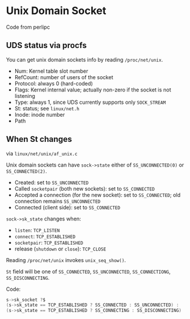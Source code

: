 Unix Domain Socket
==================

Code from perlipc

UDS status via procfs
---------------------

You can get unix domain sockets info by reading `/proc/net/unix`.

* Num: Kernel table slot number
* RefCount: number of users of the socket
* Protocol: always 0 (hard-coded)
* Flags: Kernel internal value; actually non-zero if the socket is not listening
* Type: always 1, since UDS currently supports only `SOCK_STREAM`
* St: status; see `linux/net.h`
* Inode: inode number
* Path

When St changes
---------------

via `linux/net/unix/af_unix.c`

Unix domain sockets can have `sock->state` either of `SS_UNCONNECTED(0)` or `SS_CONNECTED(2)`.

* Created: set to `SS_UNCONNECTED`
* Called `socketpair` (both new sockets): set to `SS_CONNECTED`
* Accepted a connection (for the new socket): set to `SS_CONNECTED`; old connection remains `SS_UNCONNECTED`
* Connected (client side): set to `SS_CONNECTED`

`sock->sk_state` changes when:

* `listen`: `TCP_LISTEN`
* `connect`: `TCP_ESTABLISHED`
* `socketpair`: `TCP_ESTABLISHED`
* release (`shutdown` or `close`): `TCP_CLOSE`

Reading `/proc/net/unix` invokes `unix_seq_show()`.

`St` field will be one of `SS_CONNECTED`, `SS_UNCONNECTED`, `SS_CONNECTIONG`, `SS_DISCONNECTING`.

Code:
```c
s->sk_socket ?$
(s->sk_state == TCP_ESTABLISHED ? SS_CONNECTED : SS_UNCONNECTED) :
(s->sk_state == TCP_ESTABLISHED ? SS_CONNECTING : SS_DISCONNECTING)
```

